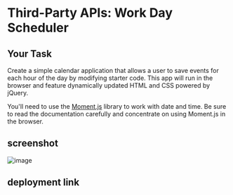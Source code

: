 # Third-Party APIs: Work Day Scheduler

## Your Task

Create a simple calendar application that allows a user to save events for each hour of the day by modifying starter code. This app will run in the browser and feature dynamically updated HTML and CSS powered by jQuery.

You'll need to use the [Moment.js](https://momentjs.com/) library to work with date and time. Be sure to read the documentation carefully and concentrate on using Moment.js in the browser.

## screenshot

![image](https://user-images.githubusercontent.com/111911809/204443172-9c44f9fe-7b2c-43c8-b60f-c4e45482d8bb.png)

## deployment link
